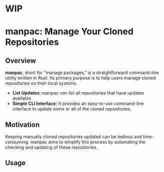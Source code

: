 # **WIP**

# manpac: Manage Your Cloned Repositories

## Overview

**manpac**, short for "manage packages," is a straightforward command-line utility written in Rust. Its primary purpose is to help users manage cloned repositories on their local systems.
- **List Updates:** manpac can list all repositories that have updates available.
- **Simple CLI Interface:** It provides an easy-to-use command-line interface to update some or all of the cloned repositories.

## Motivation

Keeping manually cloned repositories updated can be tedious and time-consuming. manpac aims to simplify this process by automating the checking and updating of these repositories.

## Usage
